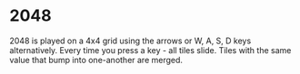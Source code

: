 # 2048

2048 is played on a 4x4 grid using the arrows or W, A, S, D keys alternatively. Every time you press a key - all tiles slide. Tiles with the same value that bump into one-another are merged.
